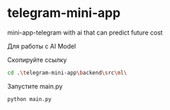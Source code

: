 # telegram-mini-app
mini-app-telegram with ai that can predict future cost

Для работы с AI Model 

Скопируйте ссылку
```bash
cd .\telegram-mini-app\backend\src\ml\
```

Запустите main.py
```bash
python main.py
```

